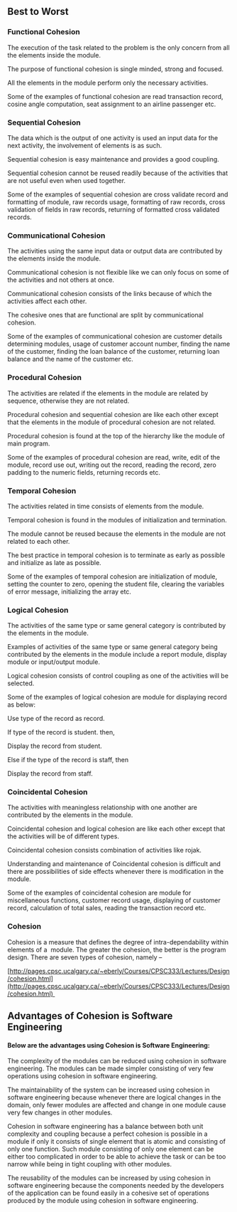 ## Best to Worst 

### Functional Cohesion 

The execution of the task related to the problem is the only concern from all the elements inside the module. 

The purpose of functional cohesion is single minded, strong and focused. 

All the elements in the module perform only the necessary activities. 

Some of the examples of functional cohesion are read transaction record, cosine angle computation, seat assignment to an airline passenger etc. 

### Sequential Cohesion 

The data which is the output of one activity is used an input data for the next activity, the involvement of elements is as such. 

Sequential cohesion is easy maintenance and provides a good coupling. 

Sequential cohesion cannot be reused readily because of the activities that are not useful even when used together. 

Some of the examples of sequential cohesion are cross validate record and formatting of module, raw records usage, formatting of raw records, cross validation of fields in raw records, returning of formatted cross validated records. 

### Communicational Cohesion 

The activities using the same input data or output data are contributed by the elements inside the module. 

Communicational cohesion is not flexible like we can only focus on some of the activities and not others at once. 

Communicational cohesion consists of the links because of which the activities affect each other. 

The cohesive ones that are functional are split by communicational cohesion. 

Some of the examples of communicational cohesion are customer details determining modules, usage of customer account number, finding the name of the customer, finding the loan balance of the customer, returning loan balance and the name of the customer etc. 

### Procedural Cohesion 

The activities are related if the elements in the module are related by sequence, otherwise they are not related. 

Procedural cohesion and sequential cohesion are like each other except that the elements in the module of procedural cohesion are not related. 

Procedural cohesion is found at the top of the hierarchy like the module of main program. 

Some of the examples of procedural cohesion are read, write, edit of the module, record use out, writing out the record, reading the record, zero padding to the numeric fields, returning records etc. 

### Temporal Cohesion 

The activities related in time consists of elements from the module. 

Temporal cohesion is found in the modules of initialization and termination. 

The module cannot be reused because the elements in the module are not related to each other. 

The best practice in temporal cohesion is to terminate as early as possible and initialize as late as possible. 

Some of the examples of temporal cohesion are initialization of module, setting the counter to zero, opening the student file, clearing the variables of error message, initializing the array etc. 

### Logical Cohesion 

The activities of the same type or same general category is contributed by the elements in the module. 

Examples of activities of the same type or same general category being contributed by the elements in the module include a report module, display module or input/output module. 

Logical cohesion consists of control coupling as one of the activities will be selected. 

Some of the examples of logical cohesion are module for displaying record as below: 

Use type of the record as record. 

If type of the record is student. then, 

Display the record from student. 

Else if the type of the record is staff, then 

Display the record from staff. 

### Coincidental Cohesion 

The activities with meaningless relationship with one another are contributed by the elements in the module. 

Coincidental cohesion and logical cohesion are like each other except that the activities will be of different types. 

Coincidental cohesion consists combination of activities like rojak. 

Understanding and maintenance of Coincidental cohesion is difficult and there are possibilities of side effects whenever there is modification in the module. 

Some of the examples of coincidental cohesion are module for miscellaneous functions, customer record usage, displaying of customer record, calculation of total sales, reading the transaction record etc. 

### Cohesion 

Cohesion is a measure that defines the degree of intra-dependability within elements of a  module. The greater the cohesion, the better is the program design. There are seven types of cohesion, namely –  

[http://pages.cpsc.ucalgary.ca/~eberly/Courses/CPSC333/Lectures/Design/cohesion.html](http://pages.cpsc.ucalgary.ca/~eberly/Courses/CPSC333/Lectures/Design/cohesion.html) 

## Advantages of Cohesion is Software Engineering 

#### Below are the advantages using Cohesion is Software Engineering: 

The complexity of the modules can be reduced using cohesion in software engineering. The modules can be made simpler consisting of very few operations using cohesion in software engineering. 

The maintainability of the system can be increased using cohesion in software engineering because whenever there are logical changes in the domain, only fewer modules are affected and change in one module cause very few changes in other modules. 

Cohesion in software engineering has a balance between both unit complexity and coupling because a perfect cohesion is possible in a module if only it consists of single element that is atomic and consisting of only one function. Such module consisting of only one element can be either too complicated in order to be able to achieve the task or can be too narrow while being in tight coupling with other modules. 

The reusability of the modules can be increased by using cohesion in software engineering because the components needed by the developers of the application can be found easily in a cohesive set of operations produced by the module using cohesion in software engineering.